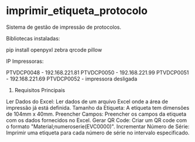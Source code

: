 # imprimir_etiqueta_protocolo
 Sistema de gestão de impressão de protocolos.


Bibliotecas instaladas:

pip install openpyxl zebra qrcode pillow

IP Impressoras: 

PTVDCP0048 - 192.168.221.81
PTVDCP0050 - 192.168.221.99
PTVDCP0051 - 192.168.221.69
PTVDCP0052 - impressora desligada


1. Requisitos Principais

Ler Dados do Excel: Ler dados de um arquivo Excel onde a área de impressão já está definida.
Tamanho da Etiqueta: A etiqueta tem dimensões de 104mm x 40mm.
Preencher Campos: Preencher os campos da etiqueta com os dados fornecidos no Excel.
Gerar QR Code: Criar um QR code com o formato "Material;numeroserie(EVC0000)".
Incrementar Número de Série: Imprimir uma etiqueta para cada número de série no intervalo especificado.